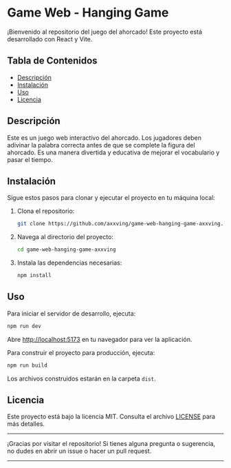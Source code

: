 # Game Web - Hanging Game

¡Bienvenido al repositorio del juego del ahorcado! Este proyecto está desarrollado con React y Vite.

## Tabla de Contenidos

- [Descripción](#descripción)
- [Instalación](#instalación)
- [Uso](#uso)
- [Licencia](#licencia)

## Descripción

Este es un juego web interactivo del ahorcado. Los jugadores deben adivinar la palabra correcta antes de que se complete la figura del ahorcado. Es una manera divertida y educativa de mejorar el vocabulario y pasar el tiempo.

## Instalación

Sigue estos pasos para clonar y ejecutar el proyecto en tu máquina local:

1. Clona el repositorio:

    ```bash
    git clone https://github.com/axxving/game-web-hanging-game-axxving.git
    ```

2. Navega al directorio del proyecto:

    ```bash
    cd game-web-hanging-game-axxving
    ```

3. Instala las dependencias necesarias:

    ```bash
    npm install
    ```

## Uso

Para iniciar el servidor de desarrollo, ejecuta:

```bash
npm run dev
```

Abre [http://localhost:5173](http://localhost:5173) en tu navegador para ver la aplicación.

Para construir el proyecto para producción, ejecuta:

```bash
npm run build
```

Los archivos construidos estarán en la carpeta `dist`.

## Licencia

Este proyecto está bajo la licencia MIT. Consulta el archivo [LICENSE](LICENSE) para más detalles.

---

¡Gracias por visitar el repositorio! Si tienes alguna pregunta o sugerencia, no dudes en abrir un issue o hacer un pull request.

---
